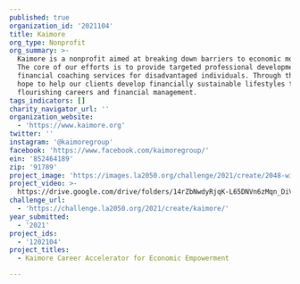 ```yaml
---
published: true
organization_id: '2021104'
title: Kaimore
org_type: Nonprofit
org_summary: >-
  Kaimore is a nonprofit aimed at breaking down barriers to economic mobility.
  The core of our efforts is to provide targeted professional development and
  financial coaching services for disadvantaged individuals. Through this, we
  hope to help our clients develop financially sustainable lifestyles through
  flourishing careers and financial management.
tags_indicators: []
charity_navigator_url: ''
organization_website:
  - 'https://www.kaimore.org'
twitter: ''
instagram: '@kaimoregroup'
facebook: 'https://www.facebook.com/kaimoregroup/'
ein: '852464189'
zip: '91789'
project_image: 'https://images.la2050.org/challenge/2021/create/2048-wide/kaimore.jpg'
project_video: >-
  https://drive.google.com/drive/folders/14rZbNwdyRjqK-L65DNVn6zMqn_DiV64V?usp=sharing
challenge_url:
  - 'https://challenge.la2050.org/2021/create/kaimore/'
year_submitted:
  - '2021'
project_ids:
  - '1202104'
project_titles:
  - Kaimore Career Accelerator for Economic Empowerment

---
```

